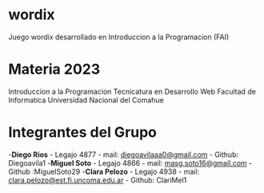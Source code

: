 # wordix
Juego wordix desarrollado en Introduccion a la Programacion (FAI)

# Materia 2023 

Introduccion a la Programacion
Tecnicatura en Desarrollo Web
Facultad  de Informatica
Universidad Nacional del Comahue

# Integrantes del Grupo

-**Diego Rios** - Legajo 4877 - mail: diegoavilaaa0@gmail.com - Github: Diegoavila1
-**Miguel Soto** - Legajo 4866 - mail: masg.soto16@gmail.com - Github :MiguelSoto29
-**Clara Pelozo** - Legajo 4938 - mail: clara.pelozo@est.fi.uncoma.edu.ar - Github: ClariMel1